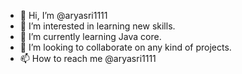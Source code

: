 - 👋 Hi, I’m @aryasri1111
- 👀 I’m interested in learning new skills.
- 🌱 I’m currently learning Java core.
- 💞️ I’m looking to collaborate on any kind of projects. 
- 📫 How to reach me @aryasri1111

<!---
aryasri1111/aryasri1111 is a ✨ special ✨ repository because its `README.md` (this file) appears on your GitHub profile.
You can click the Preview link to take a look at your changes.
--->
